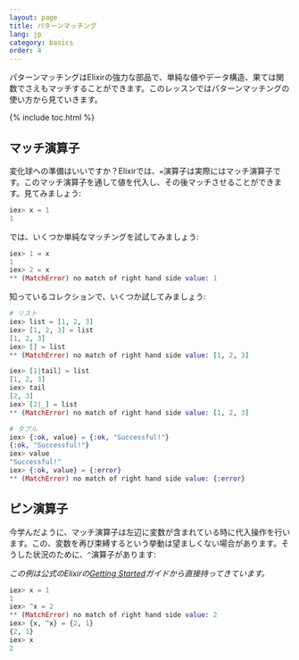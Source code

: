 ```yaml
---
layout: page
title: パターンマッチング
lang: jp
category: basics
order: 4
---
```


パターンマッチングはElixirの強力な部品で、単純な値やデータ構造、果ては関数でさえもマッチすることができます。このレッスンではパターンマッチングの使い方から見ていきます。

{% include toc.html %}

## マッチ演算子

変化球への準備はいいですか？Elixirでは、`=`演算子は実際にはマッチ演算子です。このマッチ演算子を通して値を代入し、その後マッチさせることができます。見てみましょう:

```elixir
iex> x = 1
1
```

では、いくつか単純なマッチングを試してみましょう:

```elixir
iex> 1 = x
1
iex> 2 = x
** (MatchError) no match of right hand side value: 1
```

知っているコレクションで、いくつか試してみましょう:

```elixir
# リスト
iex> list = [1, 2, 3]
iex> [1, 2, 3] = list
[1, 2, 3]
iex> [] = list
** (MatchError) no match of right hand side value: [1, 2, 3]

iex> [1|tail] = list
[1, 2, 3]
iex> tail
[2, 3]
iex> [2|_] = list
** (MatchError) no match of right hand side value: [1, 2, 3]

# タプル
iex> {:ok, value} = {:ok, "Successful!"}
{:ok, "Successful!"}
iex> value
"Successful!"
iex> {:ok, value} = {:error}
** (MatchError) no match of right hand side value: {:error}
```

## ピン演算子

今学んだように、マッチ演算子は左辺に変数が含まれている時に代入操作を行います。この、変数を再び束縛するという挙動は望ましくない場合があります。そうした状況のために、`^`演算子があります:

_この例は公式のElixirの[Getting Started](http://elixir-lang.org/getting-started/pattern-matching.html)ガイドから直接持ってきています。_

```elixir
iex> x = 1
1
iex> ^x = 2
** (MatchError) no match of right hand side value: 2
iex> {x, ^x} = {2, 1}
{2, 1}
iex> x
2
```
